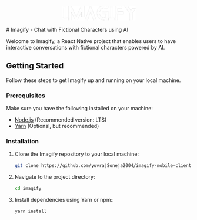 
<p align="center">
  <img src="./assets/images/LOGO.png" alt="Imagify Logo" width="200" />
</p>
# Imagify - Chat with Fictional Characters using AI

Welcome to Imagify, a React Native project that enables users to have interactive conversations with fictional characters powered by AI.

## Getting Started

Follow these steps to get Imagify up and running on your local machine.

### Prerequisites

Make sure you have the following installed on your machine:

- [Node.js](https://nodejs.org/) (Recommended version: LTS)
- [Yarn](https://yarnpkg.com/) (Optional, but recommended)

### Installation

1. Clone the Imagify repository to your local machine:

   ```bash
   git clone https://github.com/yuvrajSoneja2004/imagify-mobile-client

2. Navigate to the project directory:
    ```bash
    cd imagify

2. Install dependencies using Yarn or npm::
    ```bash
    yarn install
